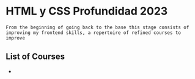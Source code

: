 # HTML y CSS Profundidad 2023
`From the beginning of going back to the base this stage consists of improving my frontend skills, a repertoire of refined courses to improve`
## List of Courses
- 
